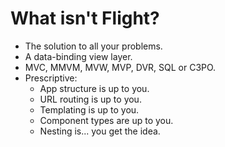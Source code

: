 # What isn't Flight?

- The solution to all your problems.
- A data-binding view layer.
- MVC, MMVM, MVW, MVP, DVR, SQL or C3PO.
- Prescriptive:
    - App structure is up to you.
    - URL routing is up to you.
    - Templating is up to you.
    - Component types are up to you.
    - Nesting is... you get the idea.
